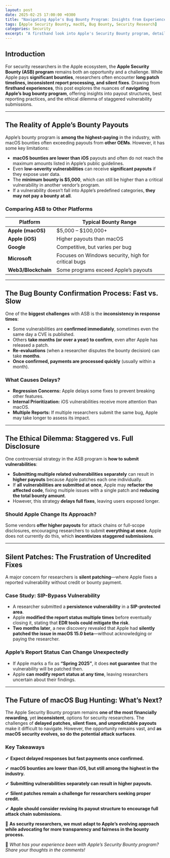 ```yaml
---
layout: post
date: 2025-02-25 17:00:00 +0300
title: "Navigating Apple's Bug Bounty Program: Insights from Experience"
tags: [Apple Security Bounty, macOS, Bug Bounty, Security Research]
categories: Security
excerpt: "A firsthand look into Apple's Security Bounty program, detailing experiences with payouts, patch delays, vulnerability submissions, and silent fixes."
---
```


## Introduction

For security researchers in the Apple ecosystem, the **Apple Security Bounty (ASB) program** remains both an opportunity and a challenge. While Apple pays **significant bounties**, researchers often encounter **long patch timelines, inconsistent report processing, and silent fixes**. Drawing from **firsthand experiences**, this post explores the nuances of **navigating Apple’s bug bounty program**, offering insights into payout structures, best reporting practices, and the ethical dilemma of staggered vulnerability submissions.

---

## The Reality of Apple’s Bounty Payouts

Apple’s bounty program is **among the highest-paying** in the industry, with macOS bounties often exceeding payouts from **other OEMs**. However, it has some key limitations:

- **macOS bounties are lower than iOS** payouts and often do not reach the maximum amounts listed in Apple’s public guidelines.
- Even **low-severity vulnerabilities** can receive **significant payouts** if they expose user data.
- The **minimum bounty is $5,000**, which can still be higher than a critical vulnerability in another vendor’s program.
- If a vulnerability doesn’t fall into Apple’s predefined categories, **they may not pay a bounty at all**.

### **Comparing ASB to Other Platforms**

| **Platform** | **Typical Bounty Range** |
|-------------|------------------------|
| **Apple (macOS)** | $5,000 – $100,000+ |
| **Apple (iOS)** | Higher payouts than macOS |
| **Google** | Competitive, but varies per bug |
| **Microsoft** | Focuses on Windows security, high for critical bugs |
| **Web3/Blockchain** | Some programs exceed Apple’s payouts |

---

## The Bug Bounty Confirmation Process: Fast vs. Slow

One of the **biggest challenges** with ASB is the **inconsistency in response times**:

- Some vulnerabilities are **confirmed immediately**, sometimes even the same day a CVE is published.
- Others **take months (or over a year) to confirm**, even after Apple has released a patch.
- **Re-evaluations** (when a researcher disputes the bounty decision) can take **months**.
- **Once confirmed, payments are processed quickly** (usually within a month).

### **What Causes Delays?**
- **Regression Concerns:** Apple delays some fixes to prevent breaking other features.
- **Internal Prioritization:** iOS vulnerabilities receive more attention than macOS.
- **Multiple Reports:** If multiple researchers submit the same bug, Apple may take longer to assess its impact.

---

## The Ethical Dilemma: Staggered vs. Full Disclosure

One controversial strategy in the ASB program is **how to submit vulnerabilities**:

- **Submitting multiple related vulnerabilities separately** can result in **higher payouts** because Apple patches each one individually.
- If **all vulnerabilities are submitted at once**, Apple may **refactor the affected code**, fixing multiple issues with a single patch and **reducing the total bounty amount**.
- However, this strategy **delays full fixes**, leaving users exposed longer.

### **Should Apple Change Its Approach?**
Some vendors **offer higher payouts** for attack chains or full-scope disclosures, encouraging researchers to submit **everything at once**. Apple does not currently do this, which **incentivizes staggered submissions**.

---

## Silent Patches: The Frustration of Uncredited Fixes

A major concern for researchers is **silent patching**—where Apple fixes a reported vulnerability without credit or bounty payment.

### **Case Study: SIP-Bypass Vulnerability**
- A researcher submitted a **persistence vulnerability** in a **SIP-protected area**.
- Apple **modified the report status multiple times** before eventually closing it, stating that **EDR tools could mitigate the risk**.
- **Two months later**, a new discovery revealed that Apple had **silently patched the issue in macOS 15.0 beta**—without acknowledging or paying the researcher.

### **Apple’s Report Status Can Change Unexpectedly**
- If Apple marks a fix as **“Spring 2025”**, it does **not guarantee** that the vulnerability will be patched then.
- Apple **can modify report status at any time**, leaving researchers uncertain about their findings.

---

## The Future of macOS Bug Hunting: What’s Next?

The Apple Security Bounty program remains **one of the most financially rewarding**, yet **inconsistent**, options for security researchers. The challenges of **delayed patches, silent fixes, and unpredictable payouts** make it difficult to navigate. However, the opportunity remains vast, and **as macOS security evolves, so do the potential attack surfaces**.

### **Key Takeaways**
✔ **Expect delayed responses but fast payments once confirmed.**

✔ **macOS bounties are lower than iOS, but still among the highest in the industry.**

✔ **Submitting vulnerabilities separately can result in higher payouts.**

✔ **Silent patches remain a challenge for researchers seeking proper credit.**

✔ **Apple should consider revising its payout structure to encourage full attack chain submissions.**

🚀 **As security researchers, we must adapt to Apple’s evolving approach while advocating for more transparency and fairness in the bounty process.**

📢 *What has your experience been with Apple’s Security Bounty program? Share your thoughts in the comments!*